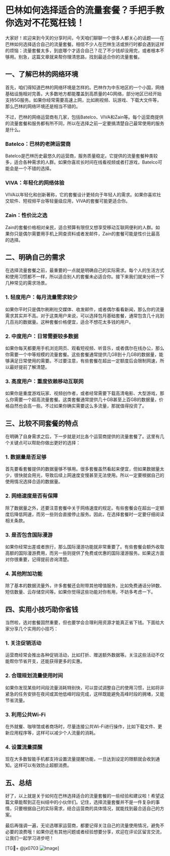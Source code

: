 # 巴林如何选择适合的流量套餐？手把手教你选对不花冤枉钱！

大家好！欢迎来到今天的分享时间，今天咱们聊聊一个很多人都关心的话题——在巴林如何选择适合自己的流量套餐。相信不少人在巴林生活或旅行时都会遇到这样的烦恼：流量套餐太多，到底哪个才适合自己？花了不少钱却没用完，或者根本不够用。别急，这篇文章就来帮你理清思路，找到最适合你的流量套餐。

## 一、了解巴林的网络环境

首先，咱们得知道巴林的网络环境是怎样的。巴林作为中东地区的一个小国，网络基础设施相对完善。大多数地方都能覆盖到高质量的4G网络，部分地区已经开始支持5G服务。如果你经常需要高速上网，比如刷视频、玩游戏、下载大文件等，那么巴林的网络环境还是相当不错的。

不过，巴林的网络运营商有几家，包括Batelco、VIVA和Zain等。每个运营商提供的流量套餐和服务都有所不同，所以在选择之前一定要搞清楚自己最常使用的服务是什么。

### Batelco：巴林的老牌运营商
Batelco是巴林历史最悠久的运营商，服务质量稳定。它提供的流量套餐种类较多，适合各种需求的人群。如果你喜欢长时间在线看视频或者打游戏，Batelco可能会是一个不错的选择。

### VIVA：年轻化的网络体验
VIVA以年轻化和创新著称，它的套餐设计更倾向于年轻人的需求。如果你喜欢社交软件、短视频平台等轻量级应用，VIVA的套餐可能更适合你。

### Zain：性价比之选
Zain的套餐价格相对亲民，适合预算有限但又想享受移动互联网便利的人群。如果你只是偶尔需要用手机上网查资料或者发邮件，Zain的套餐可能是性价比最高的选择。

## 二、明确自己的需求

在选择流量套餐之前，最重要的一点就是明确自己的实际需求。每个人的生活方式和使用习惯都不一样，所以适合别人的套餐未必适合你。接下来我们就来分析一下几种常见的需求场景。

### 1. 轻度用户：每月流量需求较少
如果你平时只是偶尔刷刷社交媒体、收发邮件，或者偶尔看看新闻，那么你的流量需求其实并不高。对于这类用户来说，可以选择包月基础套餐，通常包含几十兆到几百兆的数据量。这种套餐价格便宜，适合不想花太多钱的用户。

### 2. 中度用户：日常需要较多数据
如果你每天都要用手机浏览网页、观看短视频、听音乐，或者偶尔在线办公，那么你需要一个中等规模的流量套餐。这些套餐通常提供几GB到十几GB的数据量，能够满足日常使用的需要。不过要注意，有些套餐在超出一定额度后会限制网速，所以最好提前了解清楚。

### 3. 高度用户：重度依赖移动互联网
如果你是重度游戏玩家、视频创作者，或者经常需要下载高清电影、大型游戏，那么你需要一个超高流量套餐。这类套餐通常提供几十GB甚至上百GB的数据量，价格自然也会高一些。不过如果你确实需要这么多流量，那就值得投资了。

## 三、比较不同套餐的特点

在明确了自身需求之后，下一步就是对比各个运营商提供的流量套餐了。这里有几个关键点可以帮助你做出更好的选择：

### 1. 数据量是否足够
首先要看套餐提供的数据量够不够用。很多套餐虽然看起来便宜，但如果数据量太少，很快就会用光，导致后续上网速度变慢甚至无法使用。所以一定要根据自己的使用情况选择合适的数据量。

### 2. 网络速度是否有保障
除了数据量之外，还要注意套餐中关于网络速度的规定。有些套餐会在超出一定额度后降低网速，而另一些则会直接停止服务。因此，在选择套餐时一定要仔细阅读相关条款。

### 3. 是否包含国际漫游
如果你经常出差或者旅行，那么国际漫游功能就非常重要了。有些套餐会额外收取高额的国际漫游费用，而另一些则提供了免费或优惠的国际漫游服务。如果这方面对你很重要，记得提前咨询清楚。

### 4. 其他附加功能
除了基本的数据流量外，许多套餐还会附带其他增值服务，比如免费通话分钟数、短信数量、云存储空间等。如果你觉得这些功能对你有用，不妨多考虑一下。

## 四、实用小技巧助你省钱

当然啦，选对套餐固然重要，但也要学会合理利用资源才能真正省下钱。下面给大家分享几个实用的小技巧：

### 1. 关注促销活动
运营商经常会推出各种促销活动，比如打折、赠送额外数据等。关注这些活动不仅能帮你节省开支，还能获得更多的实惠。

### 2. 合理规划流量使用时间
如果你发现某些时间段流量消耗特别快，可以尝试调整自己的使用习惯，比如将非紧急的任务安排在夜间或其他低峰时段完成，这样既能避免高峰时段的拥堵，又能节省流量。

### 3. 利用公共Wi-Fi
在外就餐、咖啡馆或者商场时，尽量连接公共Wi-Fi进行操作，比如下载文件、更新应用程序等，这样可以减少个人流量的消耗。

### 4. 设置流量提醒
现在大多数智能手机都支持设置流量提醒功能，一旦达到设定的限额就会收到通知。这样可以有效防止超额消费。

## 五、总结

好了，以上就是关于如何在巴林选择适合的流量套餐的一些经验和建议啦！希望这篇文章能帮到正在纠结中的小伙伴们。记住，选择流量套餐并不是一件复杂的事情，只要根据自己的实际需求，结合运营商的具体情况，就能找到最合适自己的方案。

最后再强调一遍，无论选哪家运营商，都要记得关注自己的流量使用情况，避免不必要的浪费哦！如果你还有其他问题或者经验想要分享，欢迎在评论区留言交流，让我们一起学习进步吧！

[TG💪+ @jx0703 ![Image](https://github.com/user-attachments/assets/dbca1d08-cadb-493c-b0ec-ad6f7a83f270)]